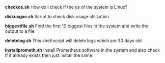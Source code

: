 **checkos.sh**
How do I check if the os of the system is Linux?

**diskusgae.sh**
Script to check disk usage utilization

**biggestfile.sh**
Find the first 10 biggest files in the system and write the output to a file

**deletelog.sh**
This shell script will delete logs which are 30 days old

**installprometh.sh**
Install Prometheus software in the system and also check 
If it already exists then just install the same
